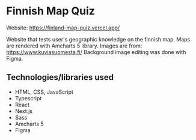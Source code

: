 # Finnish Map Quiz

Website: https://finland-map-quiz.vercel.app/

Website that tests user's geographic knowledge on the finnish map. Maps are rendered with Amcharts 5 library.
Images are from: https://www.kuviasuomesta.fi/
Background image editing was done with Figma.

## Technologies/libraries used

- HTML, CSS, JavaScript
- Typescript
- React
- Next.js
- Sass
- Amcharts 5
- Figma
